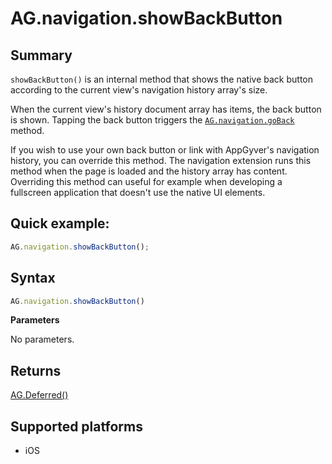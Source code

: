 # AG.navigation.showBackButton

## Summary
`showBackButton()` is an internal method that shows the native back button according to the current view's navigation history array's size.

When the current view's history document array has items, the back button is shown. Tapping the back button triggers the [`AG.navigation.goBack`](goBack.md) method.
 
If you wish to use your own back button or link with AppGyver's navigation history, you can override this method. The navigation extension runs this method when the page is loaded and the history array has content. Overriding this method can useful for example when developing a fullscreen application that doesn't use the native UI elements.

## Quick example:
```javascript
AG.navigation.showBackButton();
```

## Syntax
```javascript
AG.navigation.showBackButton()
```

**Parameters**

No parameters.

## Returns 
[AG.Deferred()](../../Deferred/Deferred.md)

## Supported platforms
* iOS